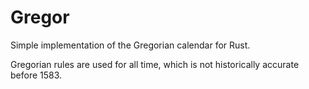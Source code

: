 # Gregor

Simple implementation of the Gregorian calendar for Rust.

Gregorian rules are used for all time, which is not historically accurate before 1583.
